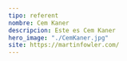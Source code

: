 ```yaml
---
tipo: referent
nombre: Cem Kaner
descripcion: Este es Cem Kaner
hero_image: "./CemKaner.jpg"
site: https://martinfowler.com/
---
```

